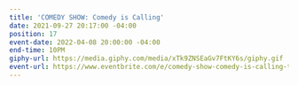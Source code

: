 ```yaml
---
title: 'COMEDY SHOW: Comedy is Calling'
date: 2021-09-27 20:17:00 -04:00
position: 17
event-date: 2022-04-08 20:00:00 -04:00
end-time: 10PM
giphy-url: https://media.giphy.com/media/xTk9ZNSEaGv7FtKY6s/giphy.gif
event-url: https://www.eventbrite.com/e/comedy-show-comedy-is-calling-tickets-311849880387
---
```


